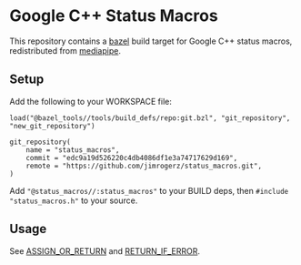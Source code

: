 # Google C++ Status Macros

This repository contains a [bazel](https://bazel.build) build target for Google C++ status macros, redistributed from [mediapipe](https://github.com/google/mediapipe).


## Setup

Add the following to your WORKSPACE file:


```
load("@bazel_tools//tools/build_defs/repo:git.bzl", "git_repository", "new_git_repository")

git_repository(
    name = "status_macros",
    commit = "edc9a19d526220c4db4086df1e3a74717629d169",
    remote = "https://github.com/jimrogerz/status_macros.git",
)
```

Add `"@status_macros//:status_macros"` to your BUILD deps, then `#include "status_macros.h"` to your source.

## Usage

See [ASSIGN_OR_RETURN](https://github.com/jimrogerz/status_macros/blob/main/status_macros.h#L100) and [RETURN_IF_ERROR](https://github.com/jimrogerz/status_macros/blob/main/status_macros.h#L61).
